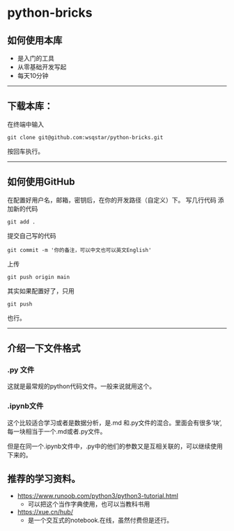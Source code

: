 # python-bricks
## 如何使用本库
- 是入门的工具
- 从零基础开发写起
- 每天10分钟
---
## 下载本库：
在终端中输入
```
git clone git@github.com:wsqstar/python-bricks.git
```
按回车执行。

---
## 如何使用GitHub

在配置好用户名，邮箱，密钥后，在你的开发路径（自定义）下。
写几行代码 
添加新的代码
```
git add .
```
提交自己写的代码
```
git commit -m '你的备注，可以中文也可以英文English'
```

上传
```
git push origin main
```
其实如果配置好了，只用
```
git push
```
也行。

----
## 介绍一下文件格式
### .py 文件
这就是最常规的python代码文件。一般来说就用这个。
### .ipynb文件
这个比较适合学习或者是数据分析，是.md 和.py文件的混合。里面会有很多‘块’,每一块相当于一个.md或者.py文件。

但是在同一个.ipynb文件中，.py中的他们的参数又是互相关联的，可以继续使用下来的。

## 推荐的学习资料。
- https://www.runoob.com/python3/python3-tutorial.html
  - 可以把这个当作字典使用，也可以当教科书用
- https://xue.cn/hub/
  - 是一个交互式的notebook.在线，虽然付费但是还行。